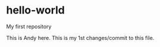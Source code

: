 # hello-world
My first repository

This is Andy here.
This is my 1st changes/commit to this file. 

